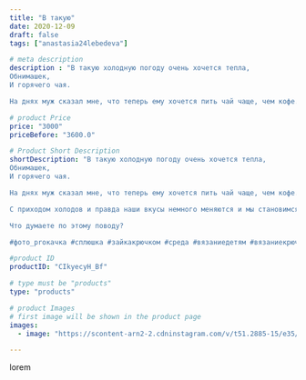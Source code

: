 ```yaml
---
title: "В такую"
date: 2020-12-09
draft: false
tags: ["anastasia24lebedeva"]

# meta description
description : "В такую холодную погоду очень хочется тепла, 
Обнимашек, 
И горячего чая.

На днях муж сказал мне, что теперь ему хочется пить чай чаще, чем кофе. Я подумала пр"

# product Price
price: "3000"
priceBefore: "3600.0"

# Product Short Description
shortDescription: "В такую холодную погоду очень хочется тепла, 
Обнимашек, 
И горячего чая.

На днях муж сказал мне, что теперь ему хочется пить чай чаще, чем кофе. Я подумала про себя \"ну все, зима пришла\", улыбнулась ему и сказала \"а дома есть лимон 🍋\"

С приходом холодов и правда наши вкусы немного меняются и мы становимся более трепетны к прикосновениям и объятиям. Наверное это потому что мы лучше чувствуем тепло родных, которые хотят им поделиться с нами. Даже за сотни километров, когда кто//-то родной говорит мне \"обнимаю\", я иногда чувствую как тепло растекается по телу... Хотя, может я просто взрослею и становлюсь сентиментальнее?...

Что думаете по этому поводу?

#фото_proкачка #сплюшка #зайкакрючком #среда #вязаниедетям #вязаниекрючком #alisa4toys #handmade #present #скороновыйгод #зима"

#product ID
productID: "CIkyecyH_Bf"

# type must be "products"
type: "products"

# product Images
# first image will be shown in the product page
images:
  - image: "https://scontent-arn2-2.cdninstagram.com/v/t51.2885-15/e35/130202756_179075683951608_7228261851164908642_n.jpg?se=7&tp=1&_nc_ht=scontent-arn2-2.cdninstagram.com&_nc_cat=100&_nc_ohc=2UZfBxrfmH8AX_1RD2j&ccb=7-4&oh=c79209040f83b77ed14210823df75ac1&oe=60829628&ig_cache_key=MjQ2MDMxMzI5MTI2NjcxNTc0Mw%3D%3D.2-ccb7-4"

---
```

lorem
